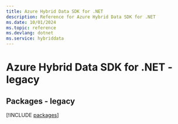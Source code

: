 ```yaml
---
title: Azure Hybrid Data SDK for .NET
description: Reference for Azure Hybrid Data SDK for .NET
ms.date: 10/01/2024
ms.topic: reference
ms.devlang: dotnet
ms.service: hybriddata
---
```

# Azure Hybrid Data SDK for .NET - legacy
## Packages - legacy
[!INCLUDE [packages](hybrid-data-index.md)]